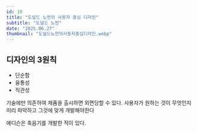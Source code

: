 ```yaml
---
id: 10
title: "도널드 노먼의 사용자 중심 디자인"
subtitle: "도널드 노먼"
date: "2025.06.27"
thumbnail: "도널드노먼의사용자중심디자인.webp"
---
```


## 디자인의 3원칙
- 단순함
- 융통성
- 직관성

기술에만 의존하여 제품을 출시하면 외면당할 수 있다. 사용자가 원하는 것이 무엇인지 미리 파악하고 그것에 맞게 개발해야한다

에디슨은 축음기를 개발한 적이 있다. 